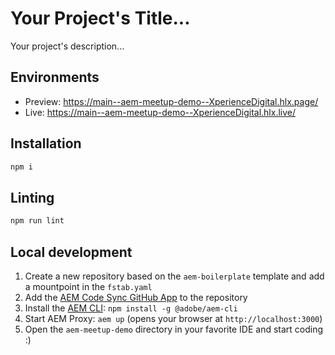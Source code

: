 # Your Project's Title...
Your project's description...

## Environments
- Preview: https://main--aem-meetup-demo--XperienceDigital.hlx.page/
- Live: https://main--aem-meetup-demo--XperienceDigital.hlx.live/

## Installation

```sh
npm i
```

## Linting

```sh
npm run lint
```

## Local development

1. Create a new repository based on the `aem-boilerplate` template and add a mountpoint in the `fstab.yaml`
1. Add the [AEM Code Sync GitHub App](https://github.com/apps/aem-code-sync) to the repository
1. Install the [AEM CLI](https://github.com/adobe/helix-cli): `npm install -g @adobe/aem-cli`
1. Start AEM Proxy: `aem up` (opens your browser at `http://localhost:3000`)
1. Open the `aem-meetup-demo` directory in your favorite IDE and start coding :)

